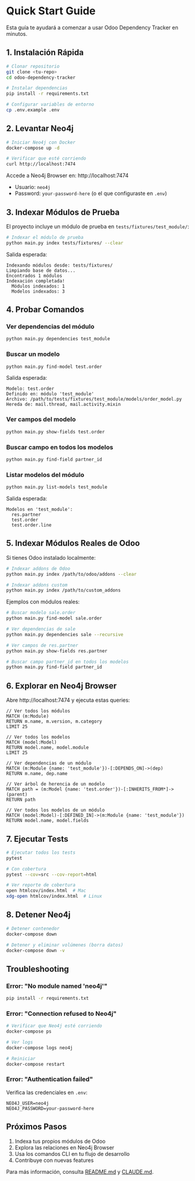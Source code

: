 # Quick Start Guide

Esta guía te ayudará a comenzar a usar Odoo Dependency Tracker en minutos.

## 1. Instalación Rápida

```bash
# Clonar repositorio
git clone <tu-repo>
cd odoo-dependency-tracker

# Instalar dependencias
pip install -r requirements.txt

# Configurar variables de entorno
cp .env.example .env
```

## 2. Levantar Neo4j

```bash
# Iniciar Neo4j con Docker
docker-compose up -d

# Verificar que esté corriendo
curl http://localhost:7474
```

Accede a Neo4j Browser en: http://localhost:7474
- Usuario: `neo4j`
- Password: `your-password-here` (o el que configuraste en `.env`)

## 3. Indexar Módulos de Prueba

El proyecto incluye un módulo de prueba en `tests/fixtures/test_module/`:

```bash
# Indexar el módulo de prueba
python main.py index tests/fixtures/ --clear
```

Salida esperada:
```
Indexando módulos desde: tests/fixtures/
Limpiando base de datos...
Encontrados 1 módulos
Indexación completada!
  Módulos indexados: 1
  Modelos indexados: 3
```

## 4. Probar Comandos

### Ver dependencias del módulo
```bash
python main.py dependencies test_module
```

### Buscar un modelo
```bash
python main.py find-model test.order
```

Salida esperada:
```
Modelo: test.order
Definido en: módulo 'test_module'
Archivo: /path/to/tests/fixtures/test_module/models/order_model.py
Hereda de: mail.thread, mail.activity.mixin
```

### Ver campos del modelo
```bash
python main.py show-fields test.order
```

### Buscar campo en todos los modelos
```bash
python main.py find-field partner_id
```

### Listar modelos del módulo
```bash
python main.py list-models test_module
```

Salida esperada:
```
Modelos en 'test_module':
  res.partner
  test.order
  test.order.line
```

## 5. Indexar Módulos Reales de Odoo

Si tienes Odoo instalado localmente:

```bash
# Indexar addons de Odoo
python main.py index /path/to/odoo/addons --clear

# Indexar addons custom
python main.py index /path/to/custom_addons
```

Ejemplos con módulos reales:

```bash
# Buscar modelo sale.order
python main.py find-model sale.order

# Ver dependencias de sale
python main.py dependencies sale --recursive

# Ver campos de res.partner
python main.py show-fields res.partner

# Buscar campo partner_id en todos los modelos
python main.py find-field partner_id
```

## 6. Explorar en Neo4j Browser

Abre http://localhost:7474 y ejecuta estas queries:

```cypher
// Ver todos los módulos
MATCH (m:Module)
RETURN m.name, m.version, m.category
LIMIT 25

// Ver todos los modelos
MATCH (model:Model)
RETURN model.name, model.module
LIMIT 25

// Ver dependencias de un módulo
MATCH (m:Module {name: 'test_module'})-[:DEPENDS_ON]->(dep)
RETURN m.name, dep.name

// Ver árbol de herencia de un modelo
MATCH path = (m:Model {name: 'test.order'})-[:INHERITS_FROM*]->(parent)
RETURN path

// Ver todos los modelos de un módulo
MATCH (model:Model)-[:DEFINED_IN]->(m:Module {name: 'test_module'})
RETURN model.name, model.fields
```

## 7. Ejecutar Tests

```bash
# Ejecutar todos los tests
pytest

# Con cobertura
pytest --cov=src --cov-report=html

# Ver reporte de cobertura
open htmlcov/index.html  # Mac
xdg-open htmlcov/index.html  # Linux
```

## 8. Detener Neo4j

```bash
# Detener contenedor
docker-compose down

# Detener y eliminar volúmenes (borra datos)
docker-compose down -v
```

## Troubleshooting

### Error: "No module named 'neo4j'"
```bash
pip install -r requirements.txt
```

### Error: "Connection refused to Neo4j"
```bash
# Verificar que Neo4j esté corriendo
docker-compose ps

# Ver logs
docker-compose logs neo4j

# Reiniciar
docker-compose restart
```

### Error: "Authentication failed"
Verifica las credenciales en `.env`:
```
NEO4J_USER=neo4j
NEO4J_PASSWORD=your-password-here
```

## Próximos Pasos

1. Indexa tus propios módulos de Odoo
2. Explora las relaciones en Neo4j Browser
3. Usa los comandos CLI en tu flujo de desarrollo
4. Contribuye con nuevas features

Para más información, consulta [README.md](README.md) y [CLAUDE.md](CLAUDE.md).
